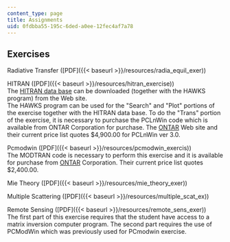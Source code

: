 ```yaml
---
content_type: page
title: Assignments
uid: 0fdbba55-195c-6ded-a0ee-12fec4af7a78
---
```


Exercises
---------

Radiative Transfer ([PDF]({{< baseurl >}}/resources/radia_equil_exer))

HITRAN ([PDF]({{< baseurl >}}/resources/hitran_exercise))  
The [HITRAN data base](http://cfa-www.harvard.edu/HITRAN/) can be downloaded (together with the HAWKS program) from the Web site.  
The HAWKS program can be used for the "Search" and "Plot" portions of the exercise together with the HITRAN data base. To do the "Trans" portion of the exercise, it is necessary to purchase the PCLnWin code which is available from ONTAR Corporation for purchase. The [ONTAR](http://www.ontar.com/) Web site and their current price list quotes $4,900.00 for PCLnWin ver 3.0.

Pcmodwin ([PDF]({{< baseurl >}}/resources/pcmodwin_exercis))  
The MODTRAN code is necessary to perform this exercise and it is available for purchase from [ONTAR](http://www.ontar.com/) Corporation. Their current price list quotes $2,400.00.

Mie Theory ([PDF]({{< baseurl >}}/resources/mie_theory_exer))

Multiple Scattering ([PDF]({{< baseurl >}}/resources/multiple_scat_ex))

Remote Sensing ([PDF]({{< baseurl >}}/resources/remote_sens_exer))  
The first part of this exercise requires that the student have access to a matrix inversion computer program. The second part requires the use of PCModWin which was previously used for PCmodwin exercise.